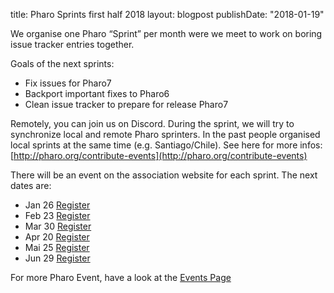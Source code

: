 title: Pharo Sprints first half 2018
layout: blogpost
publishDate: "2018-01-19"

We organise one Pharo “Sprint” per month were we meet to work on boring issue tracker entries together.

Goals of the next sprints:

- Fix issues for Pharo7
- Backport important fixes to Pharo6
- Clean issue tracker to prepare for release Pharo7


Remotely, you can join us on Discord. During the sprint, we will try to synchronize local and remote Pharo sprinters. In the past people organised local sprints at the same time \(e.g. Santiago/Chile\).
See here for more infos: [http://pharo.org/contribute-events](http://pharo.org/contribute-events)

There will be an event on the association website for each sprint. The next dates are:

- Jan 26 [Register](https://association.pharo.org/event-2789472)
- Feb 23 [Register](https://association.pharo.org/event-2789568)
- Mar 30 [Register](https://association.pharo.org/event-2789576)
- Apr 20 [Register](https://association.pharo.org/event-2789579)
- Mai 25 [Register](https://association.pharo.org/event-2789581)
- Jun 29 [Register](https://association.pharo.org/event-2789583)



For more Pharo Event, have a look at the [Events Page](https://association.pharo.org/events)